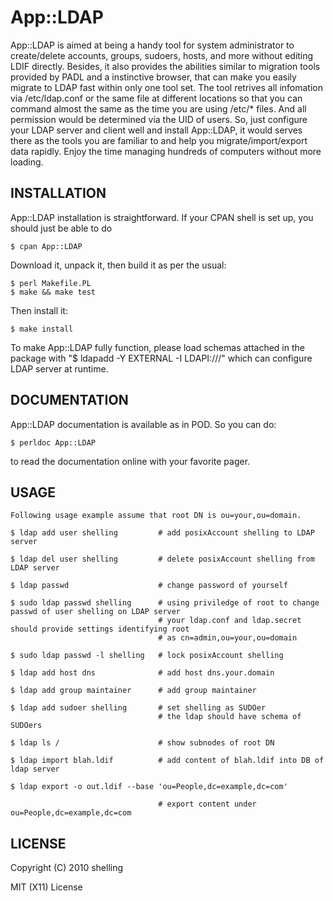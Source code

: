 # App::LDAP

App::LDAP is aimed at being a handy tool for system administrator to create/delete accounts, groups, sudoers, hosts, and
more without editing LDIF directly. Besides, it also provides the abilities similar to migration tools provided by PADL
and a instinctive browser, that can make you easily migrate to LDAP fast within only one tool set. The tool retrives all
infomation via /etc/ldap.conf or the same file at different locations so that you can command almost the same as the
time you are using /etc/* files. And all permission would be determined via the UID of users. So, just configure your
LDAP server and client well and install App::LDAP, it would serves there as the tools you are familiar to and help you
migrate/import/export data rapidly. Enjoy the time managing hundreds of computers without more loading.

## INSTALLATION

App::LDAP installation is straightforward. If your CPAN shell is set up,
you should just be able to do

    $ cpan App::LDAP

Download it, unpack it, then build it as per the usual:

    $ perl Makefile.PL
    $ make && make test

Then install it:

    $ make install

To make App::LDAP fully function, please load schemas attached in the package with "$ ldapadd -Y EXTERNAL -I LDAPI:///"
which can configure LDAP server at runtime.

## DOCUMENTATION

App::LDAP documentation is available as in POD. So you can do:

    $ perldoc App::LDAP

to read the documentation online with your favorite pager.

## USAGE

    Following usage example assume that root DN is ou=your,ou=domain.

    $ ldap add user shelling         # add posixAccount shelling to LDAP server

    $ ldap del user shelling         # delete posixAccount shelling from LDAP server

    $ ldap passwd                    # change password of yourself

    $ sudo ldap passwd shelling      # using priviledge of root to change passwd of user shelling on LDAP server
                                     # your ldap.conf and ldap.secret should provide settings identifying root 
                                     # as cn=admin,ou=your,ou=domain

    $ sudo ldap passwd -l shelling   # lock posixAccount shelling

    $ ldap add host dns              # add host dns.your.domain

    $ ldap add group maintainer      # add group maintainer

    $ ldap add sudoer shelling       # set shelling as SUDOer
                                     # the ldap should have schema of SUDOers

    $ ldap ls /                      # show subnodes of root DN

    $ ldap import blah.ldif          # add content of blah.ldif into DB of ldap server

    $ ldap export -o out.ldif --base 'ou=People,dc=example,dc=com'

                                     # export content under ou=People,dc=example,dc=com

## LICENSE

Copyright (C) 2010 shelling

MIT (X11) License
